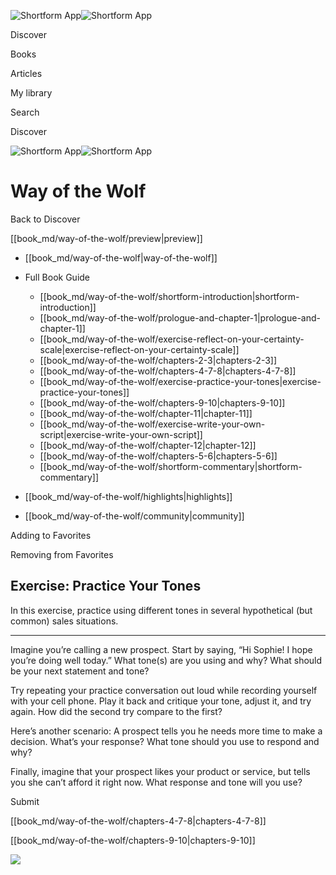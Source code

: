 ![Shortform App](/img/logo.36a2399e.svg)![Shortform App](/img/logo-dark.70c1b072.svg)

Discover

Books

Articles

My library

Search

Discover

![Shortform App](/img/logo.36a2399e.svg)![Shortform App](/img/logo-dark.70c1b072.svg)

# Way of the Wolf

Back to Discover

[[book_md/way-of-the-wolf/preview|preview]]

  * [[book_md/way-of-the-wolf|way-of-the-wolf]]
  * Full Book Guide

    * [[book_md/way-of-the-wolf/shortform-introduction|shortform-introduction]]
    * [[book_md/way-of-the-wolf/prologue-and-chapter-1|prologue-and-chapter-1]]
    * [[book_md/way-of-the-wolf/exercise-reflect-on-your-certainty-scale|exercise-reflect-on-your-certainty-scale]]
    * [[book_md/way-of-the-wolf/chapters-2-3|chapters-2-3]]
    * [[book_md/way-of-the-wolf/chapters-4-7-8|chapters-4-7-8]]
    * [[book_md/way-of-the-wolf/exercise-practice-your-tones|exercise-practice-your-tones]]
    * [[book_md/way-of-the-wolf/chapters-9-10|chapters-9-10]]
    * [[book_md/way-of-the-wolf/chapter-11|chapter-11]]
    * [[book_md/way-of-the-wolf/exercise-write-your-own-script|exercise-write-your-own-script]]
    * [[book_md/way-of-the-wolf/chapter-12|chapter-12]]
    * [[book_md/way-of-the-wolf/chapters-5-6|chapters-5-6]]
    * [[book_md/way-of-the-wolf/shortform-commentary|shortform-commentary]]
  * [[book_md/way-of-the-wolf/highlights|highlights]]
  * [[book_md/way-of-the-wolf/community|community]]



Adding to Favorites 

Removing from Favorites 

## Exercise: Practice Your Tones

In this exercise, practice using different tones in several hypothetical (but common) sales situations.

* * *

Imagine you’re calling a new prospect. Start by saying, “Hi Sophie! I hope you’re doing well today.” What tone(s) are you using and why? What should be your next statement and tone?

Try repeating your practice conversation out loud while recording yourself with your cell phone. Play it back and critique your tone, adjust it, and try again. How did the second try compare to the first?

Here’s another scenario: A prospect tells you he needs more time to make a decision. What’s your response? What tone should you use to respond and why?

Finally, imagine that your prospect likes your product or service, but tells you she can’t afford it right now. What response and tone will you use?

Submit 

[[book_md/way-of-the-wolf/chapters-4-7-8|chapters-4-7-8]]

[[book_md/way-of-the-wolf/chapters-9-10|chapters-9-10]]

![](https://bat.bing.com/action/0?ti=56018282&Ver=2&mid=0078843f-0e6f-4132-af84-1d9eaf69fc2a&sid=72e6e650642c11eeb2dd2161d176fe8d&vid=72e70890642c11eeb72d79fe7b6df2c6&vids=0&msclkid=N&pi=0&lg=en-US&sw=800&sh=600&sc=24&nwd=1&tl=Shortform%20%7C%20Book&p=https%3A%2F%2Fwww.shortform.com%2Fapp%2Fbook%2Fway-of-the-wolf%2Fexercise-practice-your-tones&r=&lt=1253&evt=pageLoad&sv=1&rn=300567)
